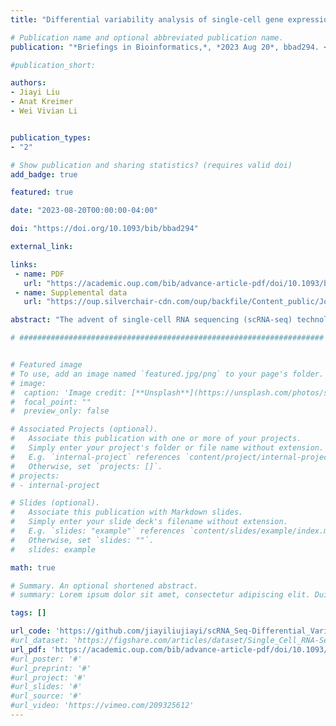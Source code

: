 ```yaml
---
title: "Differential variability analysis of single-cell gene expression data "

# Publication name and optional abbreviated publication name.
publication: "*Briefings in Bioinformatics,*, *2023 Aug 20*, bbad294. <a href='https://doi.org/10.1093/bib/bbad294' target='_blank' rel='noopener noreferrer'>doi.org/10.1093/bib/bbad294</a>"

#publication_short: 

authors:
- Jiayi Liu
- Anat Kreimer
- Wei Vivian Li


publication_types:
- "2"

# Show publication and sharing statistics? (requires valid doi)
add_badge: true

featured: true

date: "2023-08-20T00:00:00-04:00"

doi: "https://doi.org/10.1093/bib/bbad294"

external_link: 

links: 
 - name: PDF
   url: "https://academic.oup.com/bib/advance-article-pdf/doi/10.1093/bib/bbad294/51175639/bbad294.pdf"
 - name: Supplemental data
   url: "https://oup.silverchair-cdn.com/oup/backfile/Content_public/Journal/bib/PAP/10.1093_bib_bbad294/1/supplementary_bbad294.pdf?Expires=1695637992&Signature=FGofsStSNO-W0FrSMjo1AubMPQPN8js8Q6UYG9pTZF9wvAcM9ik2jbCYchdcYye7lHFX5Cc8OMgrJMUDMhcJHGsYG8BcCrfm35eaIZh8aK5go-HaG15IOYN-XPxoTVmN1gSaFl1OKT4WeXs9TuFzYIDABQnysj5qGEzKnSunjehwdmMm-u5ilRM0412Whc4JBsgYZgV3YzkcppZaVgnGTupnfDn8vo1zrnVwSfbLWOM1dpf2c7YUFnRbFJtmitYZllU2oRPM9r9WTjOyT7pO7M-hDWZFeC47plLzxEaSX-os5HjZ9LGEnHJkDsuGs9EdcyG-O3A9s8lHXb5AdCl0hQ__&Key-Pair-Id=APKAIE5G5CRDK6RD3PGA"

abstract: "The advent of single-cell RNA sequencing (scRNA-seq) technologies has enabled gene expression profiling at the single-cell resolution, thereby enabling the quantification and comparison of transcriptional variability among individual cells. Although alterations in transcriptional variability have been observed in various biological states, statistical methods for quantifying and testing differential variability between groups of cells are still lacking. To identify the best practices in differential variability analysis of single-cell gene expression data, we propose and compare 12 statistical pipelines using different combinations of methods for normalization, feature selection, dimensionality reduction and variability calculation. Using high-quality synthetic scRNA-seq datasets, we benchmarked the proposed pipelines and found that the most powerful and accurate pipeline performs simple library size normalization, retains all genes in analysis and uses denSNE-based distances to cluster medoids as the variability measure. By applying this pipeline to scRNA-seq datasets of COVID-19 and autism patients, we have identified cellular variability changes between patients with different severity status or between patients and healthy controls."

# ####################################################################


# Featured image
# To use, add an image named `featured.jpg/png` to your page's folder. 
# image:
#  caption: 'Image credit: [**Unsplash**](https://unsplash.com/photos/s9CC2SKySJM)'
#  focal_point: ""
#  preview_only: false

# Associated Projects (optional).
#   Associate this publication with one or more of your projects.
#   Simply enter your project's folder or file name without extension.
#   E.g. `internal-project` references `content/project/internal-project/index.md`.
#   Otherwise, set `projects: []`.
# projects:
# - internal-project

# Slides (optional).
#   Associate this publication with Markdown slides.
#   Simply enter your slide deck's filename without extension.
#   E.g. `slides: "example"` references `content/slides/example/index.md`.
#   Otherwise, set `slides: ""`.
#   slides: example

math: true

# Summary. An optional shortened abstract.
# summary: Lorem ipsum dolor sit amet, consectetur adipiscing elit. Duis posuere tellus ac convallis placerat. Proin tincidunt magna sed ex sollicitudin condimentum.

tags: []

url_code: 'https://github.com/jiayiliujiayi/scRNA_Seq-Differential_Variability_Analysis'
#url_dataset: 'https://figshare.com/articles/dataset/Single_Cell_RNA-Seq_data_for_Cancer_Stem_Like_Reversal_Project/11374458'
url_pdf: 'https://academic.oup.com/bib/advance-article-pdf/doi/10.1093/bib/bbad294/51175639/bbad294.pdf'
#url_poster: '#'
#url_preprint: '#'
#url_project: '#'
#url_slides: '#'
#url_source: '#'
#url_video: 'https://vimeo.com/209325612'
---
```

